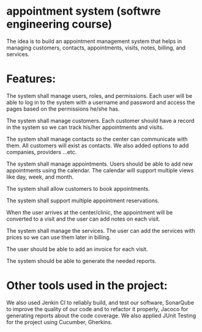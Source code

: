 # appointment system (softwre engineering course)
The idea is to build an appointment management system that helps in managing customers, contacts, appointments, visits, notes, billing, and services.

# Features:
The system shall manage users, roles, and permissions. Each user will be able to log in to the system with a username and password and access the pages based on the permissions he/she has.

The system shall manage customers. Each customer should have a record in the system so we can track his/her appointments and visits.

The system shall manage contacts so the center can communicate with them. All customers will exist as contacts. We also added options to add companies, providers …etc.

The system shall manage appointments. Users should be able to add new appointments using the calendar. The calendar will support multiple views like day, week, and month.

The system shall allow customers to book appointments.

The system shall support multiple appointment reservations.

When the user arrives at the center/clinic, the appointment will be converted to a visit and the user can add notes on each visit.

The system shall manage the services. The user can add the services with prices so we can use them later in billing.

The user should be able to add an invoice for each visit.

The system should be able to generate the needed reports.

# Other tools used in the project:
We also used Jenkin CI to reliably build, and test our software, SonarQube to improve the quality of our code and to refactor it properly, Jacoco for generating reports about the code coverage. We also applied JUnit Testing for the project using Cucumber, Gherkins.
